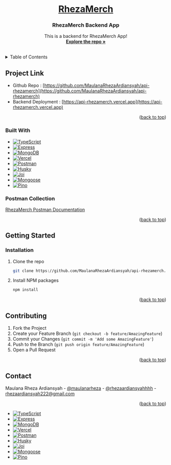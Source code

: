 <a name="rheza-top"></a>
<br />
<div align="center">
  <a href="https://api-rhezamerch.vercel.app/">
    <h1>RhezaMerch</h1>
  </a>

  <h3 align="center">RhezaMerch Backend App</h3>

  <p align="center">
    This is a backend for RhezaMerch App!
    <br />
    <a href="https://github.com/MaulanaRhezaArdiansyah/api-rhezamerch"><strong>Explore the repo »</strong></a>
    <br />
    <br />
  </p>
</div>

<!-- TABLE OF CONTENTS -->
<details>
  <summary>Table of Contents</summary>
  <ol>
    <li>
      <a href="#about-the-project">About The Project</a>
      <ul>
        <li><a href="#built-with">Built With</a></li>
      </ul>
    </li>
    <li>
      <a href="#getting-started">Getting Started</a>
      <ul>
        <li><a href="#installation">Installation</a></li>
      </ul>
    </li>
    <li><a href="#contributing">Contributing</a></li>
    <li><a href="#contact">Contact</a></li>
  </ol>
</details>


<!-- ABOUT THE PROJECT -->
## Project Link
* Github Repo : [https://github.com/MaulanaRhezaArdiansyah/api-rhezamerch](https://github.com/MaulanaRhezaArdiansyah/api-rhezamerch)
* Backend Deployment : [https://api-rhezamerch.vercel.app](https://api-rhezamerch.vercel.app)

<p align="right">(<a href="#rheza-top">back to top</a>)</p>



### Built With

* [![TypeScript][TypeScript]][TypeScript-url]
* [![Express][Express.js]][Express-url]
* [![MongoDB][MongoDB]][MongoDB-url]
* [![Vercel][Vercel]][Vercel-url]
* [![Postman][Postman]][Postman-url]
* [![Husky][Husky]][Husky-url]
* [![Joi][Joi]][Joi-url]
* [![Mongoose][Mongoose]][Mongoose-url]
* [![Pino][Pino]][Pino-url]



### Postman Collection

[RhezaMerch Postman Documentation](https://documenter.getpostman.com/view/23895523/2s93RRwZ2D)



<p align="right">(<a href="#rheza-top">back to top</a>)</p>



<!-- GETTING STARTED -->
## Getting Started


### Installation

1. Clone the repo
   ```sh
   git clone https://github.com/MaulanaRhezaArdiansyah/api-rhezamerch.git
   ```
2. Install NPM packages
   ```sh
   npm install
   ```

<p align="right">(<a href="#rheza-top">back to top</a>)</p>



<!-- CONTRIBUTING -->
## Contributing

1. Fork the Project
2. Create your Feature Branch (`git checkout -b feature/AmazingFeature`)
3. Commit your Changes (`git commit -m 'Add some AmazingFeature'`)
4. Push to the Branch (`git push origin feature/AmazingFeature`)
5. Open a Pull Request

<p align="right">(<a href="#rheza-top">back to top</a>)</p>



<!-- CONTACT -->
## Contact

Maulana Rheza Ardiansyah - [@maulanarheza](https://www.linkedin.com/in/maulanarheza/) - [@rhezaardiansyahhhh](https://instagram.com/rhezaardiansyahhhh) - rhezaardiansyah222@gmail.com

<p align="right">(<a href="#rheza-top">back to top</a>)</p>

* [![TypeScript][TypeScript]][TypeScript-url]
* [![Express][Express.js]][Express-url]
* [![MongoDB][MongoDB]][MongoDB-url]
* [![Vercel][Vercel]][Vercel-url]
* [![Postman][Postman]][Postman-url]
* [![Husky][Husky]][Husky-url]
* [![Joi][Joi]][Joi-url]
* [![Mongoose][Mongoose]][Mongoose-url]
* [![Pino][Pino]][Pino-url]

<!-- LINKS -->
[product-screenshot]: https://fazzpay.up.railway.app/images/fazzpay-landing.png
[fazzpay-db-schema]: https://fazzpay.up.railway.app/images/db-schema.png
[Express.js]: https://img.shields.io/badge/Express.js-20232A?style=for-the-badge&logo=express&logoColor=61DAFB
[Express-url]: https://expressjs.com/
[TypeScript]: https://img.shields.io/badge/Typescript-20232A?style=for-the-badge&logo=typescript&logoColor=61DAFB
[TypeScript-url]: https://www.typescriptlang.org/
[Vercel]: https://img.shields.io/badge/Vercel-20232A?style=for-the-badge&logo=vercel&logoColor=61DAFB
[Vercel-url]: https://vercel.com/
[MongoDB]: https://img.shields.io/badge/MongoDB-20232A?style=for-the-badge&logo=mongodb&logoColor=61DAFB
[MongoDB-url]: https://www.mongodb.com/
[Husky]: https://img.shields.io/badge/Husky-20232A?style=for-the-badge&logo=husky&logoColor=61DAFB
[Husky-url]: https://www.npmjs.com/package/husky
[Postman]: https://img.shields.io/badge/Postman-20232A?style=for-the-badge&logo=postman&logoColor=61DAFB
[Postman-url]: https://www.postman.com/
[Joi]: https://img.shields.io/badge/Joi-20232A?style=for-the-badge&logo=joi&logoColor=61DAFB
[Joi-url]: https://joi.dev/
[Mongoose]: https://img.shields.io/badge/Mongoose-20232A?style=for-the-badge&logo=mongoose&logoColor=61DAFB
[Mongoose-url]: https://mongoosejs.com/
[Pino]: https://img.shields.io/badge/Pino-20232A?style=for-the-badge&logo=pino&logoColor=61DAFB
[Pino-url]: https://github.com/pinojs/pino

